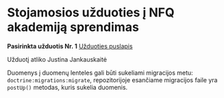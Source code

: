 # Stojamosios užduoties į NFQ akademiją sprendimas

**Pasirinkta užduotis Nr. 1**
[Užduoties puslapis][1]

Užduotį atliko Justina Jankauskaitė

Duomenys į duomenų lenteles gali būti sukeliami
migracijos metu: `doctrine:migrations:migrate`,
repozitorijoje esančiame migracijos faile yra
`postUp()` metodas, kuris sukelia duomenis.


[1]:  https://justejan.herokuapp.com
